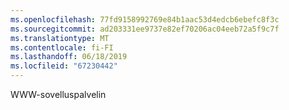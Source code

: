 ```yaml
---
ms.openlocfilehash: 77fd9158992769e84b1aac53d4edcb6ebefc8f3c
ms.sourcegitcommit: ad203331ee9737e82ef70206ac04eeb72a5f9c7f
ms.translationtype: MT
ms.contentlocale: fi-FI
ms.lasthandoff: 06/18/2019
ms.locfileid: "67230442"
---
```

WWW-sovelluspalvelin